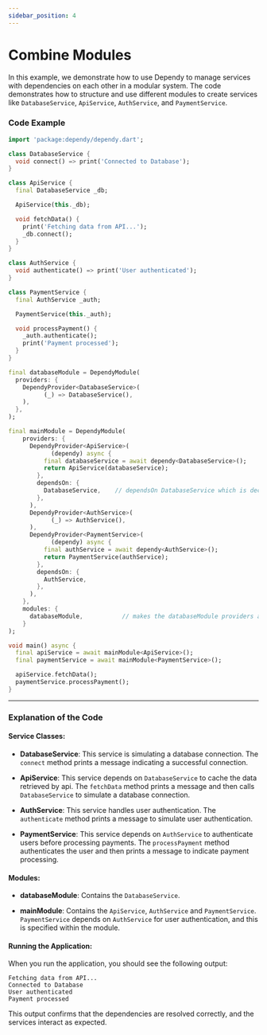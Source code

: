 ```yaml
---
sidebar_position: 4
---
```


# Combine Modules

In this example, we demonstrate how to use Dependy to manage services with dependencies on each other in a modular system. The code demonstrates how to structure and use different modules to create services like `DatabaseService`, `ApiService`, `AuthService`, and `PaymentService`.

### Code Example

```dart
import 'package:dependy/dependy.dart';

class DatabaseService {
  void connect() => print('Connected to Database');
}

class ApiService {
  final DatabaseService _db;

  ApiService(this._db);

  void fetchData() {
    print('Fetching data from API...');
    _db.connect();
  }
}

class AuthService {
  void authenticate() => print('User authenticated');
}

class PaymentService {
  final AuthService _auth;

  PaymentService(this._auth);

  void processPayment() {
    _auth.authenticate();
    print('Payment processed');
  }
}

final databaseModule = DependyModule(
  providers: {
    DependyProvider<DatabaseService>(
          (_) => DatabaseService(),
    ),
  },
);

final mainModule = DependyModule(
    providers: {
      DependyProvider<ApiService>(
            (dependy) async {
          final databaseService = await dependy<DatabaseService>();
          return ApiService(databaseService);
        },
        dependsOn: {
          DatabaseService,    // dependsOn DatabaseService which is declared on databaseModule
        },
      ),
      DependyProvider<AuthService>(
            (_) => AuthService(),
      ),
      DependyProvider<PaymentService>(
            (dependy) async {
          final authService = await dependy<AuthService>();
          return PaymentService(authService);
        },
        dependsOn: {
          AuthService,
        },
      ),
    },
    modules: {
      databaseModule,           // makes the databaseModule providers are accessible from mainModule
    }
);

void main() async {
  final apiService = await mainModule<ApiService>();
  final paymentService = await mainModule<PaymentService>();

  apiService.fetchData();
  paymentService.processPayment();
}

```

---

### Explanation of the Code

#### Service Classes:
- **DatabaseService**: This service is simulating a database connection. The `connect` method prints a message indicating a successful connection.

- **ApiService**: This service depends on `DatabaseService` to cache the data retrieved by api. The `fetchData` method prints a message and then calls `DatabaseService` to simulate a database connection.

- **AuthService**: This service handles user authentication. The `authenticate` method prints a message to simulate user authentication.

- **PaymentService**: This service depends on `AuthService` to authenticate users before processing payments. The `processPayment` method authenticates the user and then prints a message to indicate payment processing.

#### Modules:
- **databaseModule**: Contains the `DatabaseService`.

- **mainModule**: Contains the `ApiService`, `AuthService` and `PaymentService`. `PaymentService` depends on `AuthService` for user authentication, and this is specified within the module.

#### Running the Application:
When you run the application, you should see the following output:
```
Fetching data from API...
Connected to Database
User authenticated
Payment processed
```

This output confirms that the dependencies are resolved correctly, and the services interact as expected.
